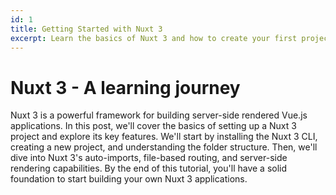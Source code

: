 ```yaml
---
id: 1
title: Getting Started with Nuxt 3
excerpt: Learn the basics of Nuxt 3 and how to create your first project.
---
```


# Nuxt 3 - A learning journey

Nuxt 3 is a powerful framework for building server-side rendered Vue.js applications. In this post, we'll cover the basics of setting up a Nuxt 3 project and explore its key features. We'll start by installing the Nuxt 3 CLI, creating a new project, and understanding the folder structure. Then, we'll dive into Nuxt 3's auto-imports, file-based routing, and server-side rendering capabilities. By the end of this tutorial, you'll have a solid foundation to start building your own Nuxt 3 applications.
